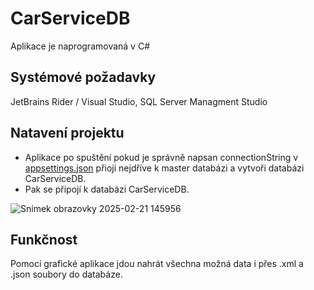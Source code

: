 ﻿# CarServiceDB

Aplikace je naprogramovaná v C#

## Systémové požadavky

JetBrains Rider / Visual Studio, SQL Server Managment Studio

## Natavení projektu
- Aplikace po spuštění pokud je správně napsan connectionString v [appsettings.json](https://github.com/Its1akub/CarServiceDB/blob/master/AppFiles/appsettings.json) přioji nejdříve k master databázi a vytvoři databázi CarServiceDB.
- Pak se připojí k databázi CarServiceDB.


![Snímek obrazovky 2025-02-21 145956](https://github.com/user-attachments/assets/c098097f-8676-496e-872b-983209aa553f)

## Funkčnost
Pomocí grafické aplikace jdou nahrát všechna možná data i přes .xml a .json soubory do databáze.
